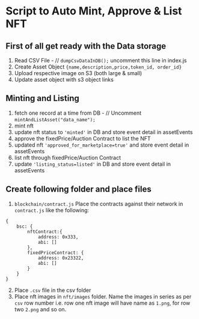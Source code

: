 # Script to Auto Mint, Approve & List NFT

## First of all get ready with the Data storage

1. Read CSV File - // `dumpCsvDataInDB();` uncomment this line in index.js
2. Create Asset Object `{name,description,price,token_id, order_id}`
3. Upload respective image on S3 (both large & small)
4. Update asset object with s3 object links

## Minting and Listing

1. fetch one record at a time from DB - // Uncomment `mintAndListAsset("data_name");`
2. mint nft
3. update nft status to `'minted'` in DB and store event detail in assetEvents 
4. approve the fixedPrice/Auction Contract to list the NFT
5. updated nft `'approved_for_marketplace=true'` and store event detail in assetEvents 
6. list nft through fixedPrice/Auction Contract
7. update `'listing_status=listed'` in DB and store event detail in assetEvents


## Create following folder and place files 
1. `blockchain/contract.js`
Place the contracts against their network in `contract.js` like the following:
```
{
    bsc: {
        nftContract:{
            address: 0x333,
            abi: []
        },
        fixedPriceContract: {
            address: 0x23322,
            abi: []
        }
    }
}
```

2. Place `.csv` file in the csv folder
3. Place nft images in `nft/images` folder. Name the images in series as per `csv` row number i.e. row one nft image will have name as `1.png`, for row two `2.png` and so on.